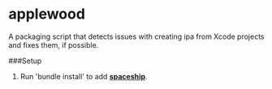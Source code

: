 # applewood
A packaging script that detects issues with creating ipa from Xcode projects and fixes them, if possible.

###Setup
1. Run 'bundle install' to add [**spaceship**](https://github.com/fastlane/spaceship).